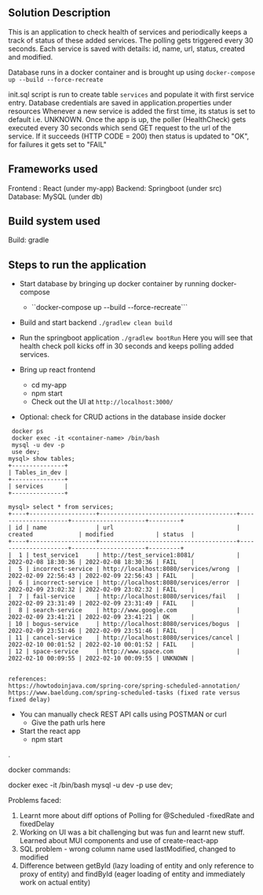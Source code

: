 ## Solution Description
This is an application to check health of services and periodically keeps a track of status of these added services. The
polling gets triggered every 30 seconds.
Each service is saved with details: id, name, url, status, created and modified.

Database runs in a docker container and is brought up using
```docker-compose up --build --force-recreate```

init.sql script is run to create table ``services`` and populate it with first service entry.
Database credentials are saved in application.properties under resources
Whenever a new service is added the first time, its status is set to default i.e. UNKNOWN.
Once the app is up, the poller (HealthCheck) gets executed every 30 seconds which send GET request to the url of the service. If it succeeds (HTTP CODE = 200) then status is updated to "OK", for failures it gets set to "FAIL"

## Frameworks used
Frontend : React (under my-app)
Backend: Springboot (under src) 
Database: MySQL (under db)

## Build system used
Build: gradle

## Steps to run the application
* Start database by bringing up docker container by running docker-compose
  * ``docker-compose up --build --force-recreate```
* Build and start backend
```./gradlew clean build```
* Run the springboot application
```./gradlew bootRun```
  Here you will see that health check poll kicks off in 30 seconds and keeps polling added services.
* Bring up react frontend
  * cd my-app
  * npm start 
  * Check out the UI at `http://localhost:3000/`
  
* Optional: check for CRUD actions in the database inside docker

```
 docker ps 
 docker exec -it <container-name> /bin/bash
 mysql -u dev -p
 use dev;
mysql> show tables;
+---------------+
| Tables_in_dev |
+---------------+
| services      |
+---------------+

mysql> select * from services;
+----+-------------------+---------------------------------------+---------------------+---------------------+---------+
| id | name              | url                                   | created             | modified            | status  |
+----+-------------------+---------------------------------------+---------------------+---------------------+---------+
|  1 | test_service1     | http://test_service1:8081/            | 2022-02-08 18:30:36 | 2022-02-08 18:30:36 | FAIL    |
|  5 | incorrect-service | http://localhost:8080/services/wrong  | 2022-02-09 22:56:43 | 2022-02-09 22:56:43 | FAIL    |
|  6 | incorrect-service | http://localhost:8080/services/error  | 2022-02-09 23:02:32 | 2022-02-09 23:02:32 | FAIL    |
|  7 | fail-service      | http://localhost:8080/services/fail   | 2022-02-09 23:31:49 | 2022-02-09 23:31:49 | FAIL    |
|  8 | search-service    | http://www.google.com                 | 2022-02-09 23:41:21 | 2022-02-09 23:41:21 | OK      |
| 10 | bogus-service     | http://localhost:8080/services/bogus  | 2022-02-09 23:51:46 | 2022-02-09 23:51:46 | FAIL    |
| 11 | cancel-service    | http://localhost:8080/services/cancel | 2022-02-10 00:01:52 | 2022-02-10 00:01:52 | FAIL    |
| 12 | space-service     | http://www.space.com                  | 2022-02-10 00:09:55 | 2022-02-10 00:09:55 | UNKNOWN |


references:
https://howtodoinjava.com/spring-core/spring-scheduled-annotation/
https://www.baeldung.com/spring-scheduled-tasks (fixed rate versus fixed delay)
 ```
* You can manually check REST API calls using POSTMAN or curl
  * Give the path urls here
* Start the react app 
  * npm start

.

docker commands:

docker exec -it <container-name> /bin/bash
mysql -u dev -p
use dev;

Problems faced:
1) Learnt more about diff options of Polling for @Scheduled -fixedRate and fixedDelay
2) Working on UI was a bit challenging but was fun and learnt new stuff. Learned about MUI components and use of create-react-app
3) SQL problem - wrong column name used lastModified, changed to modified
4) Difference between getById (lazy loading of entity and only reference to proxy of entity) and findById (eager loading
of entity and immediately work on actual entity)